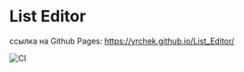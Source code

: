 # List Editor

ссылка на Github Pages: <https://yrchek.github.io/List_Editor/>

![CI](https://github.com/YrChek/list_editor/actions/workflows/web.yml/badge.svg)
